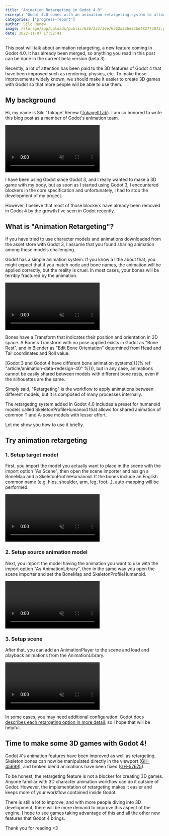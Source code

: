 ```yaml
---
title: "Animation Retargeting in Godot 4.0"
excerpt: "Godot 4.0 comes with an animation retargeting system to allow for easy sharing of animations between similar models."
categories: ["progress-report"]
author: Silc Renew
image: /storage/app/uploads/public/636/2a3/36e/6362a336e23be482773873.png
date: 2022-11-07 17:52:41
---
```


This post will talk about animation retargeting, a new feature coming in Godot 4.0. It has already been merged, so anything you read in this post can be done in the current beta version (beta 3).

Recently, a lot of attention has been paid to the 3D features of Godot 4 that have been improved such as rendering, physics, etc. To make those improvements widely known, we should make it easier to create 3D games with Godot so that more people will be able to use them.

## My background

Hi, my name is Silc 'Tokage' Renew ([TokageItLab](https://github.com/TokageItLab)). I am so honored to write this blog post as a member of Godot's animation team.

<video autoplay loop muted playsinline>
  <source src="/storage/app/media/4.0/animation-retargeting/nice2meetu.mp4?1" type="video/mp4">
</video>

I have been using Godot since Godot 3, and I really wanted to make a 3D game with my body, but as soon as I started using Godot 3, I encountered blockers in the core specification and unfortunately, I had to stop the development of my project.

However, I believe that most of those blockers have already been removed in Godot 4 by the growth I've seen in Godot recently.

## What is "Animation Retargeting"?

If you have tried to use character models and animations downloaded from the asset store with Godot 3, I assume that you found sharing animation among those models challenging.

Godot has a simple animation system. If you know a little about that, you might expect that if you match node and bone names, the animation will be applied correctly, but the reality is cruel. In most cases, your bones will be terribly fractured by the animation.

<video autoplay loop muted playsinline>
  <source src="/storage/app/media/4.0/animation-retargeting/retarget_demo01.mp4?1" type="video/mp4">
</video>

Bones have a Transform that indicates their position and orientation in 3D space. A Bone's Transform with no pose applied exists in Godot as "Bone Rest", and in Blender as "Edit Bone Orientation" determined from Head and Tail coordinates and Roll value.

[Godot 3 and Godot 4 have different bone animation systems]({{% ref "article/animation-data-redesign-40" %}}), but in any case, animations cannot be easily shared between models with different bone rests, even if the silhouettes are the same.

Simply said, "Retargeting" is the workflow to apply animations between different models, but it is composed of many processes internally.

The retargeting system added in Godot 4.0 includes a preset for humanoid models called SkeletonProfileHumanoid that allows for shared animation of common T and A-pose models with lesser effort.

Let me show you how to use it briefly.

## Try animation retargeting

### 1. Setup target model

First, you import the model you actually want to place in the scene with the import option "As Scene", then open the scene importer and assign a BoneMap and a SkeletonProfileHumanoid. If the bones include an English common name (e.g. hips, shoulder, arm, leg, foot…), auto-mapping will be performed.

<video controls muted>
  <source src="/storage/app/media/4.0/animation-retargeting/retarget_demo02.mp4?1" type="video/mp4">
</video>

### 2. Setup source animation model

Next, you import the model having the animation you want to use with the import option "As AnimationLibrary", then in the same way you open the scene importer and set the BoneMap and SkeletonProfileHumanoid.

<video controls muted>
  <source src="/storage/app/media/4.0/animation-retargeting/retarget_demo03.mp4?1" type="video/mp4">
</video>

### 3. Setup scene

After that, you can add an AnimationPlayer to the scene and load and playback animations from the AnimationLibrary.

<video controls muted>
  <source src="/storage/app/media/4.0/animation-retargeting/retarget_demo04.mp4?1" type="video/mp4">
</video>

In some cases, you may need additional configuration. [Godot docs describes each retargeting option in more detail](https://docs.godotengine.org/en/latest/tutorials/assets_pipeline/retargeting_3d_skeletons.html), so I hope that will be helpful.

## Time to make some 3D games with Godot 4!

Godot 4's animation features have been improved as well as retargeting. Skeleton bones can now be manipulated directly in the viewport ([GH-45699](https://github.com/godotengine/godot/pull/45699)), and broken blend animations have been fixed ([GH-57675](https://github.com/godotengine/godot/pull/57675)).

To be honest, the retargeting feature is not a blocker for creating 3D games. Anyone familiar with 3D character animation workflow can do it outside of Godot. However, the implementation of retargeting makes it easier and keeps more of your workflow contained inside Godot.

There is still a lot to improve, and with more people diving into 3D development, there will be more demand to improve this aspect of the engine. I hope to see games taking advantage of this and all the other new features that Godot 4 brings.

Thank you for reading <3
